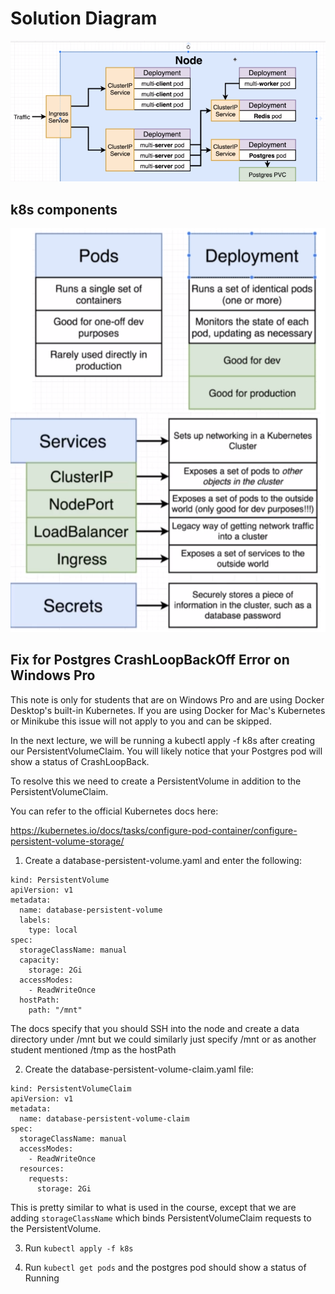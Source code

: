 # Solution Diagram

![diagram](diagram.png)

## k8s components

![k8s components](k8s-components.png)

## Fix for Postgres CrashLoopBackOff Error on Windows Pro

This note is only for students that are on Windows Pro and are using Docker Desktop's built-in Kubernetes. If you are using Docker for Mac's Kubernetes or Minikube this issue will not apply to you and can be skipped.

In the next lecture, we will be running a kubectl apply -f k8s after creating our PersistentVolumeClaim. You will likely notice that your Postgres pod will show a status of CrashLoopBack.

To resolve this we need to create a PersistentVolume in addition to the PersistentVolumeClaim.

You can refer to the official Kubernetes docs here:

https://kubernetes.io/docs/tasks/configure-pod-container/configure-persistent-volume-storage/

1. Create a database-persistent-volume.yaml and enter the following:
```
kind: PersistentVolume
apiVersion: v1
metadata:
  name: database-persistent-volume
  labels:
    type: local
spec:
  storageClassName: manual
  capacity:
    storage: 2Gi
  accessModes:
    - ReadWriteOnce
  hostPath:
    path: "/mnt"
```
	
The docs specify that you should SSH into the node and create a data directory under /mnt but we could similarly just specify /mnt or as another student mentioned /tmp as the hostPath

2. Create the database-persistent-volume-claim.yaml file:
```
kind: PersistentVolumeClaim
apiVersion: v1
metadata:
  name: database-persistent-volume-claim
spec:
  storageClassName: manual
  accessModes:
    - ReadWriteOnce
  resources:
    requests:
      storage: 2Gi
```	  
This is pretty similar to what is used in the course,  except that we are adding `storageClassName` which binds PersistentVolumeClaim requests to the PersistentVolume.

3. Run `kubectl apply -f k8s`

4. Run `kubectl get pods` and the postgres pod should show a status of Running

